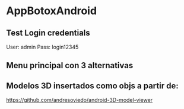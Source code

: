 # AppBotoxAndroid

## Test Login credentials
User: admin
Pass: login12345

## Menu principal con 3 alternativas

## Modelos 3D insertados como objs a partir de:
https://github.com/andresoviedo/android-3D-model-viewer
